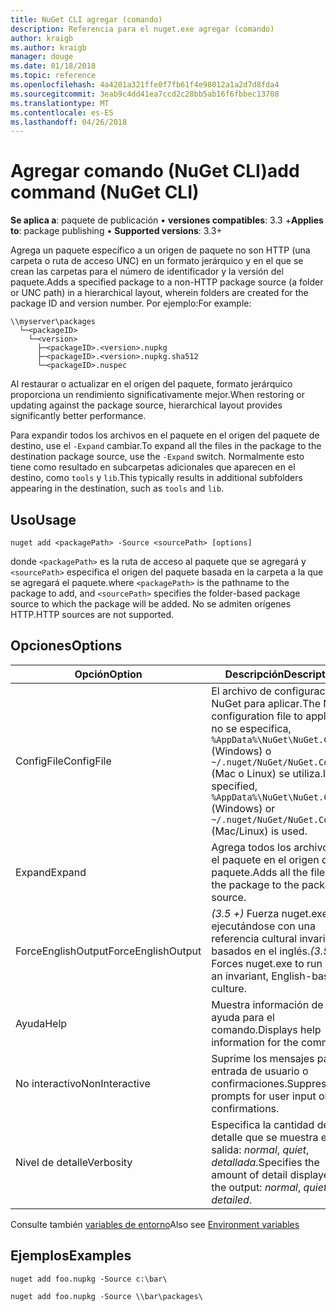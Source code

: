```yaml
---
title: NuGet CLI agregar (comando)
description: Referencia para el nuget.exe agregar (comando)
author: kraigb
ms.author: kraigb
manager: douge
ms.date: 01/18/2018
ms.topic: reference
ms.openlocfilehash: 4a4201a321ffe0f7fb61f4e98012a1a2d7d8fda4
ms.sourcegitcommit: 3eab9c4dd41ea7ccd2c28bb5ab16f6fbbec13708
ms.translationtype: MT
ms.contentlocale: es-ES
ms.lasthandoff: 04/26/2018
---
```

# <a name="add-command-nuget-cli"></a><span data-ttu-id="4b89e-103">Agregar comando (NuGet CLI)</span><span class="sxs-lookup"><span data-stu-id="4b89e-103">add command (NuGet CLI)</span></span>

<span data-ttu-id="4b89e-104">**Se aplica a**: paquete de publicación &bullet; **versiones compatibles**: 3.3 +</span><span class="sxs-lookup"><span data-stu-id="4b89e-104">**Applies to**: package publishing &bullet; **Supported versions**: 3.3+</span></span>

<span data-ttu-id="4b89e-105">Agrega un paquete específico a un origen de paquete no son HTTP (una carpeta o ruta de acceso UNC) en un formato jerárquico y en el que se crean las carpetas para el número de identificador y la versión del paquete.</span><span class="sxs-lookup"><span data-stu-id="4b89e-105">Adds a specified package to a non-HTTP package source (a folder or UNC path) in a hierarchical layout, wherein folders are created for the package ID and version number.</span></span> <span data-ttu-id="4b89e-106">Por ejemplo:</span><span class="sxs-lookup"><span data-stu-id="4b89e-106">For example:</span></span>

    \\myserver\packages
      └─<packageID>
        └─<version>
          ├─<packageID>.<version>.nupkg
          ├─<packageID>.<version>.nupkg.sha512
          └─<packageID>.nuspec

<span data-ttu-id="4b89e-107">Al restaurar o actualizar en el origen del paquete, formato jerárquico proporciona un rendimiento significativamente mejor.</span><span class="sxs-lookup"><span data-stu-id="4b89e-107">When restoring or updating against the package source, hierarchical layout provides significantly better performance.</span></span>

<span data-ttu-id="4b89e-108">Para expandir todos los archivos en el paquete en el origen del paquete de destino, use el `-Expand` cambiar.</span><span class="sxs-lookup"><span data-stu-id="4b89e-108">To expand all the files in the package to the destination package source, use the `-Expand` switch.</span></span> <span data-ttu-id="4b89e-109">Normalmente esto tiene como resultado en subcarpetas adicionales que aparecen en el destino, como `tools` y `lib`.</span><span class="sxs-lookup"><span data-stu-id="4b89e-109">This typically results in additional subfolders appearing in the destination, such as `tools` and `lib`.</span></span>

## <a name="usage"></a><span data-ttu-id="4b89e-110">Uso</span><span class="sxs-lookup"><span data-stu-id="4b89e-110">Usage</span></span>

```cli
nuget add <packagePath> -Source <sourcePath> [options]
```

<span data-ttu-id="4b89e-111">donde `<packagePath>` es la ruta de acceso al paquete que se agregará y `<sourcePath>` especifica el origen del paquete basada en la carpeta a la que se agregará el paquete.</span><span class="sxs-lookup"><span data-stu-id="4b89e-111">where `<packagePath>` is the pathname to the package to add, and `<sourcePath>` specifies the folder-based package source to which the package will be added.</span></span> <span data-ttu-id="4b89e-112">No se admiten orígenes HTTP.</span><span class="sxs-lookup"><span data-stu-id="4b89e-112">HTTP sources are not supported.</span></span>

## <a name="options"></a><span data-ttu-id="4b89e-113">Opciones</span><span class="sxs-lookup"><span data-stu-id="4b89e-113">Options</span></span>

| <span data-ttu-id="4b89e-114">Opción</span><span class="sxs-lookup"><span data-stu-id="4b89e-114">Option</span></span> | <span data-ttu-id="4b89e-115">Descripción</span><span class="sxs-lookup"><span data-stu-id="4b89e-115">Description</span></span> |
| --- | --- |
| <span data-ttu-id="4b89e-116">ConfigFile</span><span class="sxs-lookup"><span data-stu-id="4b89e-116">ConfigFile</span></span> | <span data-ttu-id="4b89e-117">El archivo de configuración de NuGet para aplicar.</span><span class="sxs-lookup"><span data-stu-id="4b89e-117">The NuGet configuration file to apply.</span></span> <span data-ttu-id="4b89e-118">Si no se especifica, `%AppData%\NuGet\NuGet.Config` (Windows) o `~/.nuget/NuGet/NuGet.Config` (Mac o Linux) se utiliza.</span><span class="sxs-lookup"><span data-stu-id="4b89e-118">If not specified, `%AppData%\NuGet\NuGet.Config` (Windows) or `~/.nuget/NuGet/NuGet.Config` (Mac/Linux) is used.</span></span>|
| <span data-ttu-id="4b89e-119">Expand</span><span class="sxs-lookup"><span data-stu-id="4b89e-119">Expand</span></span> | <span data-ttu-id="4b89e-120">Agrega todos los archivos en el paquete en el origen del paquete.</span><span class="sxs-lookup"><span data-stu-id="4b89e-120">Adds all the files in the package to the package source.</span></span> |
| <span data-ttu-id="4b89e-121">ForceEnglishOutput</span><span class="sxs-lookup"><span data-stu-id="4b89e-121">ForceEnglishOutput</span></span> | <span data-ttu-id="4b89e-122">*(3.5 +)*  Fuerza nuget.exe ejecutándose con una referencia cultural invariable, basados en el inglés.</span><span class="sxs-lookup"><span data-stu-id="4b89e-122">*(3.5+)* Forces nuget.exe to run using an invariant, English-based culture.</span></span> |
| <span data-ttu-id="4b89e-123">Ayuda</span><span class="sxs-lookup"><span data-stu-id="4b89e-123">Help</span></span> | <span data-ttu-id="4b89e-124">Muestra información de ayuda para el comando.</span><span class="sxs-lookup"><span data-stu-id="4b89e-124">Displays help information for the command.</span></span> |
| <span data-ttu-id="4b89e-125">No interactivo</span><span class="sxs-lookup"><span data-stu-id="4b89e-125">NonInteractive</span></span> | <span data-ttu-id="4b89e-126">Suprime los mensajes para la entrada de usuario o confirmaciones.</span><span class="sxs-lookup"><span data-stu-id="4b89e-126">Suppresses prompts for user input or confirmations.</span></span> |
| <span data-ttu-id="4b89e-127">Nivel de detalle</span><span class="sxs-lookup"><span data-stu-id="4b89e-127">Verbosity</span></span> | <span data-ttu-id="4b89e-128">Especifica la cantidad de detalle que se muestra en la salida: *normal*, *quiet*, *detallada*.</span><span class="sxs-lookup"><span data-stu-id="4b89e-128">Specifies the amount of detail displayed in the output: *normal*, *quiet*, *detailed*.</span></span> |

<span data-ttu-id="4b89e-129">Consulte también [variables de entorno](cli-ref-environment-variables.md)</span><span class="sxs-lookup"><span data-stu-id="4b89e-129">Also see [Environment variables](cli-ref-environment-variables.md)</span></span>

## <a name="examples"></a><span data-ttu-id="4b89e-130">Ejemplos</span><span class="sxs-lookup"><span data-stu-id="4b89e-130">Examples</span></span>

```cli
nuget add foo.nupkg -Source c:\bar\

nuget add foo.nupkg -Source \\bar\packages\
```
